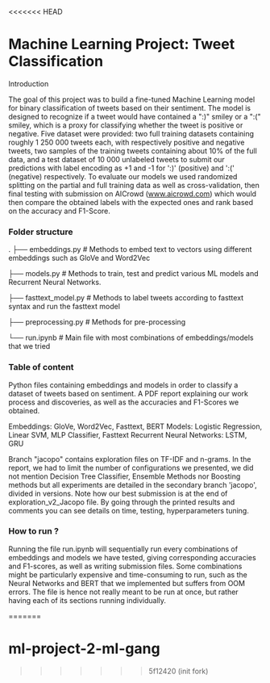 <<<<<<< HEAD
# Machine Learning Project: Tweet Classification

Introduction

The goal of this project was to build a fine-tuned Machine Learning model for binary classification of tweets based on their sentiment. The model is designed to recognize if a tweet would have contained a ":)" smiley or a ":(" smiley, which is a proxy for classifying whether the tweet is positive or negative. Five dataset were provided: two full training datasets containing roughly 1 250 000 tweets each, with respectively positive and negative tweets, two samples of the training tweets containing about 10\% of the full data, and a test dataset of 10 000 unlabeled tweets to submit our predictions with label encoding as +1 and -1 for ':)' (positive) and ':(' (negative) respectively. To evaluate our models we used randomized splitting on the partial and full training data as well as cross-validation, then final testing with submission on AICrowd (www.aicrowd.com) which would then compare the obtained labels with the expected ones and rank based on the accuracy and F1-Score.

### Folder structure

.
├── embeddings.py              # Methods to embed text to vectors using different embeddings such as GloVe and Word2Vec

├── models.py                  # Methods to train, test and predict various ML models and Recurrent Neural Networks.

├── fasttext_model.py          # Methods to label tweets according to fasttext syntax and run the fasttext model

├── preprocessing.py           # Methods for pre-processing

└── run.ipynb                  # Main file with most combinations of embeddings/models that we tried

### Table of content

Python files containing embeddings and models in order to classify a dataset of tweets based on sentiment.
A PDF report explaining our work process and discoveries, as well as the accuracies and F1-Scores we obtained.

Embeddings: GloVe, Word2Vec, Fasttext, BERT
Models: Logistic Regression, Linear SVM, MLP Classifier, Fasttext
Recurrent Neural Networks: LSTM, GRU

Branch "jacopo" contains exploration files on TF-IDF and n-grams.
In the report, we had to limit the number of configurations we presented, we did not mention Decision Tree Classifier, Ensemble Methods nor Boosting methods but all experiments are detailed in the secondary branch 'jacopo', divided in versions. Note how our best submission is at the end of exploration_v2_Jacopo file. By going through the printed results and comments you can see details on time, testing, hyperparameters tuning. 

### How to run ?

Running the file run.ipynb will sequentially run every combinations of embeddings and models we have tested, giving corresponding accuracies and F1-scores, as well as writing submission files. Some combinations might be particularly expensive and time-consuming to run, such as the Neural Networks and BERT that we implemented but
suffers from OOM errors. The file is hence not really meant to be run at once, but rather having each of its sections running individually.






=======
# ml-project-2-ml-gang
>>>>>>> 5f12420 (init fork)
